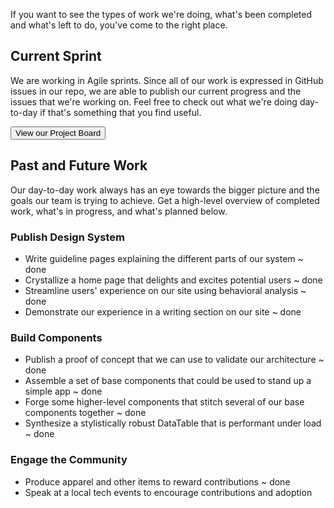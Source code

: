 If you want to see the types of work we're doing, what's been completed and what's left to do, you've come to the right place.

## Current Sprint

We are working in Agile sprints. Since all of our work is expressed in GitHub issues in our repo, we are able to publish our current progress and the issues that we're working on. Feel free to check out what we're doing day-to-day if that's something that you find useful.

<Button primary as="a" href="https://github.com/orgs/mineral-ui/projects/1">View our Project Board</Button>

## Past and Future Work

Our day-to-day work always has an eye towards the bigger picture and the goals our team is trying to achieve. Get a high-level overview of completed work, what's in progress, and what's planned below.

### Publish Design System

* Write guideline pages explaining the different parts of our system ~ done
* Crystallize a home page that delights and excites potential users ~ done
* Streamline users' experience on our site using behavioral analysis ~ done
* Demonstrate our experience in a writing section on our site ~ done

### Build Components

* Publish a proof of concept that we can use to validate our architecture ~ done
* Assemble a set of base components that could be used to stand up a simple app ~ done
* Forge some higher-level components that stitch several of our base components together ~ done
* Synthesize a stylistically robust DataTable that is performant under load ~ done

### Engage the Community

* Produce apparel and other items to reward contributions ~ done
* Speak at a local tech events to encourage contributions and adoption
